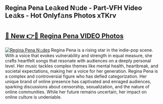 ## Regina Pena Le𝚊ked N𝚞de - Part-VFH Video Le𝚊ks - Hot Onlyf𝚊ns Photos xTKrv

# <h2><a href="http://ac17675.deff.icu/?id=Regina+Pena">🔗 New 👉🔴 Regina Pena VIDEO Photos</a></h2>

[![Regina Pena N𝚞des](https://i.imgur.com/rIISA9y.gif)](http://ac17675.deff.icu/?id=Regina+Pena)
Regina Pena is a rising star in the indie-pop scene. With a voice that evokes vulnerability and strength in equal measure, she crafts heartfelt songs that resonate with audiences on a deeply personal level. Her music tackles complex themes like mental health, heartbreak, and societal expectations, making her a voice for her generation. Regina Pena is a complex and controversial figure who has defied categorization. Her unique brand of online presence has captivated and enraged audiences, sparking discussions about censorship, sexualization, and the nature of online communities. While her future remains uncertain, her impact on online culture is undeniable.
